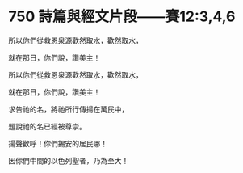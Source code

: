 # 750 詩篇與經文片段——賽12:3,4,6

所以你們從救恩泉源歡然取水，歡然取水，

就在那日，你們說，讚美主！

所以你們從救恩泉源歡然取水，歡然取水，

就在那日，你們說，讚美主！

求告祂的名，將祂所行傳揚在萬民中，

題說祂的名已經被尊崇。

揚聲歡呼！你們錫安的居民哪！

因你們中間的以色列聖者，乃為至大！

